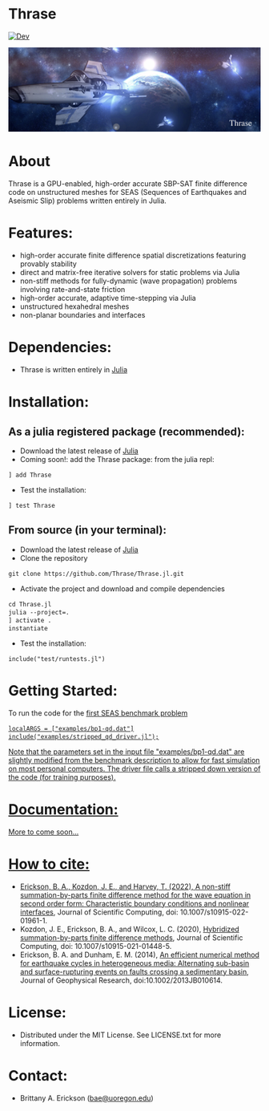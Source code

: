 # Thrase


[![Dev](https://img.shields.io/badge/docs-dev-blue.svg)](https://thrase.github.io/Thrase.jl/dev/)

<img src="kobul.jpg" alt="">

# About

Thrase is a GPU-enabled, high-order accurate SBP-SAT finite difference code on unstructured meshes for SEAS (Sequences of Earthquakes and Aseismic Slip) problems written entirely in Julia.  

# Features:
- high-order accurate finite difference spatial discretizations featuring provably stability
- direct and matrix-free iterative solvers for static problems via Julia
- non-stiff methods for fully-dynamic (wave propagation) problems involving rate-and-state friction
- high-order accurate, adaptive time-stepping via Julia
- unstructured hexahedral meshes
- non-planar boundaries and interfaces 

# Dependencies: 
- Thrase is written entirely in <a href="https://julialang.org">Julia</a>

# Installation: 

## As a julia registered package (recommended):
- Download the latest release of <a href="https://julialang.org">Julia</a>
- Coming soon!: add the Thrase package: from the julia repl:
```
] add Thrase
```
- Test the installation:
``` 
] test Thrase
```

## From source (in your terminal):
- Download the latest release of <a href="https://julialang.org">Julia</a>
- Clone the repository
```
git clone https://github.com/Thrase/Thrase.jl.git
```
- Activate the project and download and compile dependencies
```
cd Thrase.jl
julia --project=.
] activate .
instantiate
```
- Test the installation:
```
include("test/runtests.jl")
```

# Getting Started:
To run the code for the <a href="https://strike.scec.org/cvws/seas/download/SEAS_BP1_QD.pdf">first SEAS benchmark problem 

```
localARGS = ["examples/bp1-qd.dat"]
include("examples/stripped_qd_driver.jl");
```
Note that the parameters set in the input file "examples/bp1-qd.dat" are slightly modified from the benchmark description to allow for fast simulation on most personal computers. The driver file calls a stripped down version of the code (for training purposes).
 
# Documentation: 
<a href="https://thrase.github.io/Thrase.jl/dev/"> More to come soon...

# How to cite: 
- Erickson, B. A., Kozdon, J. E., and Harvey, T. (2022), <a href="https://link.springer.com/article/10.1007/s10915-022-01961-1">A non-stiff summation-by-parts finite difference method for the wave equation in second order form: Characteristic boundary conditions and nonlinear interfaces</a>, Journal of Scientific Computing, doi: 10.1007/s10915-022-01961-1. 
- Kozdon, J. E., Erickson, B. A., and Wilcox, L. C. (2020), <a href="https://link.springer.com/article/10.1007/s10915-021-01448-5">Hybridized summation-by-parts finite difference methods</a>, Journal of Scientific Computing, doi: 10.1007/s10915-021-01448-5.
- Erickson, B. A. and Dunham, E. M. (2014), <a href="https://ix.cs.uoregon.edu/~bae/resources/Erickson_Dunham_jgrb50593.pdf">
  An efficient numerical method for earthquake cycles in heterogeneous media: Alternating sub-basin and surface-rupturing events on faults crossing a sedimentary basin</a>, Journal of  Geophysical Research, doi:10.1002/2013JB010614.

# License: 
- Distributed under the MIT License. See LICENSE.txt for more information.

# Contact:
- Brittany A. Erickson (bae@uoregon.edu)


